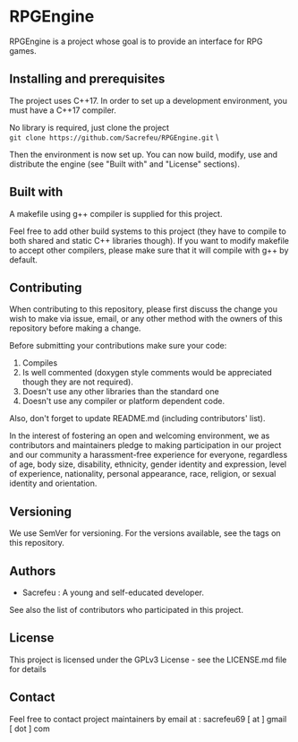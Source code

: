 # RPGEngine

RPGEngine is a project whose goal is to provide an interface for RPG games. 

## Installing and prerequisites

The project uses C++17. In order to set up a development environment, you must have a C++17 compiler.

No library is required, just clone the project\
`
git clone https://github.com/Sacrefeu/RPGEngine.git
`
\

Then the environment is now set up. You can now build, modify, use and distribute the engine (see "Built with" and "License" sections).

## Built with

A makefile using g++ compiler is supplied for this project. 

Feel free to add other build systems to this project (they have to compile to both shared and static C++ libraries though). If you want to modify makefile to accept other compilers, please make sure that it will compile with g++ by default.


## Contributing

When contributing to this repository, please first discuss the change you wish to make via issue, email, or any other method with the owners of this repository before making a change.

Before submitting your contributions make sure your code:

1. Compiles
2. Is well commented (doxygen style comments would be appreciated though they are not required).
3. Doesn't use any other libraries than the standard one
4. Doesn't use any compiler or platform dependent code.

Also, don't forget to update README.md (including contributors' list).

In the interest of fostering an open and welcoming environment, we as contributors and maintainers pledge to making participation in our project and our community a harassment-free experience for everyone, regardless of age, body size, disability, ethnicity, gender identity and expression, level of experience, nationality, personal appearance, race, religion, or sexual identity and orientation.

## Versioning

We use SemVer for versioning. For the versions available, see the tags on this repository.


## Authors

* Sacrefeu : A young and self-educated developer.

See also the list of contributors who participated in this project.


## License

This project is licensed under the GPLv3 License - see the LICENSE.md file for details

## Contact 

Feel free to contact project maintainers by email at : sacrefeu69 [ at ] gmail [ dot ] com


